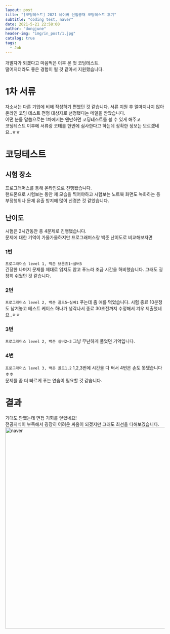 ```yaml
---
layout: post
title: "[코딩테스트] 2021 네이버 신입공채 코딩테스트 후기"
subtitle: "coding test, naver"
date: 2021-5-21 22:58:00
author: "dongjune"
header-img: "img/in_post/1.jpg"
catalog: true
tags:
  - Job
---
```

개발자가 되겠다고 마음먹은 이후 본 첫 코딩테스트.  
떨어지더라도 좋은 경험이 될 것 같아서 지원했습니다.

# 1차 서류
자소서는 다른 기업에 비해 작성하기 편했던 것 같습니다.
서류 지원 후 얼마지나지 않아 온라인 코딩 테스트 전형 대상자로 선정됐다는 메일을 받았습니다.  
어떤 분들 말씀으로는 1차에서는 왠만하면 코딩테스트를 볼 수 있게 해주고   
코딩테스트 이후에 서류랑 코테를 한번에 심사한다고 하는데 정확한 정보는 모르겠네요..ㅎㅎ  
# 코딩테스트
## 시험 장소
프로그래머스를 통해 온라인으로 진행됐습니다.  
핸드폰으로 시험보는 동안 제 모습을 찍어야하고 시험보는 노트북 화면도 녹화하는 등 부정행위나 문제 유출 방지에 많이 신경쓴 것 같았습니다.
## 난이도
시험은 2시간동안 총 4문제로 진행됐습니다.  
문제에 대한 기억이 가물가물하지만 프로그래머스랑 백준 난이도로 비교해보자면
### 1번
```프로그래머스 level 1, 백준 브론즈1~실버5```  
긴장한 나머지 문제를 제대로 읽지도 않고 푸느라 조금 시간을 허비했습니다. 그래도 굉장히 쉬웠던 것 같습니다.  
### 2번
```프로그래머스 level 2, 백준 골드5~실버1```
푸는데 좀 애를 먹었습니다. 시험 종료 10분정도 남겨놓고 테스트 케이스 하나가 생각나서 종료 30초전까지 수정해서 겨우 제출했네요..ㅎㅎ  
### 3번
```프로그래머스 level 2, 백준 실버2~3```
그냥 무난하게 풀었던 기억입니다.  
### 4번
```프로그래머스 level 3, 백준 골드1,2``` 
1,2,3번에 시간을 다 써서 4번은 손도 못댔습니다 ㅎㅎ   
문제를 좀 더 빠르게 푸는 연습이 필요할 것 같습니다.


# 결과
기대도 안했는데 면접 기회를 얻었네요!  
전공지식이 부족해서 굉장히 어려운 싸움이 되겠지만 그래도 최선을 다해보겠습니다.
<img width="635" alt="naver" src="https://user-images.githubusercontent.com/53213397/119101035-861c8500-ba53-11eb-9409-02f4116d32ff.png">
